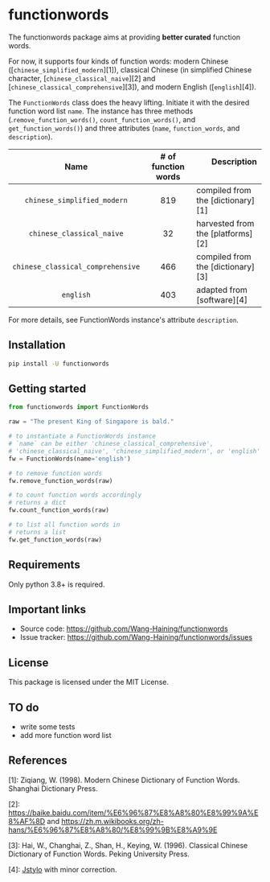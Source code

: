 # functionwords


The functionwords package aims at providing **better curated** function words.


For now, it supports four kinds of function words: modern Chinese ([`chinese_simplified_modern`][1]), classical Chinese (in simplified Chinese character, [`chinese_classical_naive`][2] and [`chinese_classical_comprehensive`][3]), and modern English ([`english`][4]).

The `FunctionWords` class does the heavy lifting. Initiate it with the desired function word list `name`. The instance has three methods (.`remove_function_words()`, `count_function_words()`, and `get_function_words()`) and three attributes (`name`, `function_words`, and `description`).


|Name      |# of function words| &nbsp; &nbsp; &nbsp; &nbsp;Description &nbsp; &nbsp; &nbsp; &nbsp;|
|:----:|:----:|:----|
| `chinese_simplified_modern`      |  819 |compiled from the [dictionary][1]     |
| `chinese_classical_naive`        |  32  |harvested from the [platforms][2] |
| `chinese_classical_comprehensive`|  466 |compiled from the [dictionary][3]     |
| `english`                        |  403 |adapted from [software][4]     |

For more details, see FunctionWords instance's attribute `description`.

## Installation

```bash
pip install -U functionwords
```

## Getting started


```python
from functionwords import FunctionWords

raw = "The present King of Singapore is bald."

# to instantiate a FunctionWords instance
# `name` can be either 'chinese_classical_comprehensive', 
# 'chinese_classical_naive', 'chinese_simplified_modern', or 'english'
fw = FunctionWords(name='english')

# to remove function words
fw.remove_function_words(raw)

# to count function words accordingly
# returns a dict
fw.count_function_words(raw)

# to list all function words in 
# returns a list
fw.get_function_words(raw)

```

## Requirements

Only python 3.8+ is required.

## Important links

- Source code: https://github.com/Wang-Haining/functionwords
- Issue tracker: https://github.com/Wang-Haining/functionwords/issues

## License

This package is licensed under the MIT License.

## TO do

- write some tests
- add more function word list

## References
[1]: Ziqiang, W. (1998). Modern Chinese Dictionary of Function Words. Shanghai Dictionary Press.

[2]: https://baike.baidu.com/item/%E6%96%87%E8%A8%80%E8%99%9A%E8%AF%8D and 
https://zh.m.wikibooks.org/zh-hans/%E6%96%87%E8%A8%80/%E8%99%9B%E8%A9%9E

[3]: Hai, W., Changhai, Z., Shan, H., Keying, W. (1996). Classical Chinese Dictionary of Function Words. Peking University Press.

[4]: [Jstylo](https://github.com/psal/jstylo/blob/master/src/main/resources/edu/drexel/psal/resources/functionWord.txt) with minor correction.


